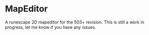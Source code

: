 # MapEditor
A runescape 2D mapeditor for the 503+ revision. This is still a work in progress, let me know if you have any issues.
